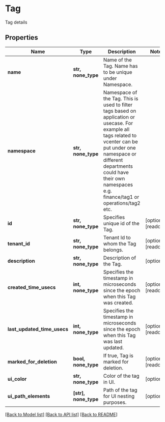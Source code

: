 # Tag

Tag details

## Properties
Name | Type | Description | Notes
------------ | ------------- | ------------- | -------------
**name** | **str, none_type** | Name of the Tag. Name has to be unique under Namespace. | 
**namespace** | **str, none_type** | Namespace of the Tag. This is used to filter tags based on   application or usecase. For example all tags related to vcenter can   be put under one namespace or different departments could have their   own namespaces e.g. finance/tag1 or operations/tag2 etc. | 
**id** | **str, none_type** | Specifies unique id of the Tag. | [optional] [readonly] 
**tenant_id** | **str, none_type** | Tenant Id to whom the Tag belongs. | [optional] [readonly] 
**description** | **str, none_type** | Description of the Tag. | [optional] 
**created_time_usecs** | **int, none_type** | Specifies the timestamp in microseconds since the epoch   when this Tag was created. | [optional] [readonly] 
**last_updated_time_usecs** | **int, none_type** | Specifies the timestamp in microseconds since the epoch   when this Tag was last updated. | [optional] [readonly] 
**marked_for_deletion** | **bool, none_type** | If true, Tag is marked for deletion. | [optional] [readonly] 
**ui_color** | **str, none_type** | Color of the tag in UI. | [optional] 
**ui_path_elements** | **[str], none_type** | Path of the tag for UI nesting purposes. | [optional] 

[[Back to Model list]](../README.md#documentation-for-models) [[Back to API list]](../README.md#documentation-for-api-endpoints) [[Back to README]](../README.md)


